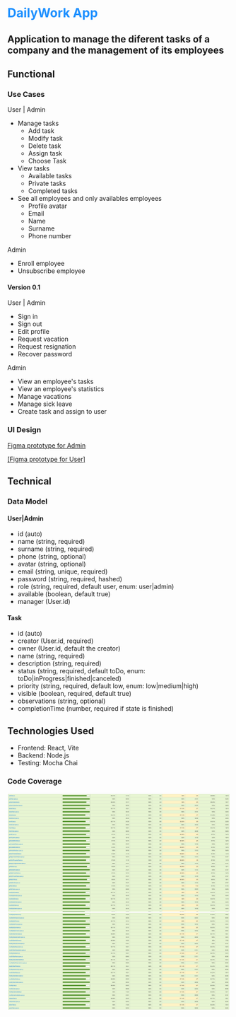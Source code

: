 # <span style="color:dodgerBlue;">DailyWork App</span>

## Application to manage the diferent tasks of a company and the management of its employees

## Functional

### Use Cases

User | Admin

- Manage tasks
  - Add task
  - Modify task
  - Delete task
  - Assign task
  - Choose Task
- View tasks
  - Available tasks
  - Private tasks
  - Completed tasks
- See all employees and only availables employees
  - Profile avatar
  - Email
  - Name
  - Surname
  - Phone number

Admin

- Enroll employee
- Unsubscribe employee

#### Version 0.1

User | Admin

- Sign in
- Sign out
- Edit profile
- Request vacation
- Request resignation
- Recover password

Admin

- View an employee's tasks
- View an employee's statistics
- Manage vacations
- Manage sick leave
- Create task and assign to user

### UI Design

[Figma prototype for Admin](https://www.figma.com/proto/5uOjSIpnFtSknK8ue2YEVZ/Daily-Work?node-id=10-2014&t=JavRykOG7aO5NesI-1)

[[Figma prototype for User]](https://www.figma.com/proto/5uOjSIpnFtSknK8ue2YEVZ/Daily-Work?node-id=0-1&t=JavRykOG7aO5NesI-1)

## Technical

### Data Model

#### User|Admin

- id (auto)
- name (string, required)
- surname (string, required)
- phone (string, optional)
- avatar (string, optional)
- email (string, unique, required)
- password (string, required, hashed)
- role (string, required, default user, enum: user|admin)
- available (boolean, default true)
- manager (User.id)

#### Task

- id (auto)
- creator (User.id, required)
- owner (User.id, default the creator)
- name (string, required)
- description (string, required)
- status (string, required, default toDo, enum: toDo|inProgress|finished|canceled)
- priority (string, required, default low, enum: low|medium|high)
- visible (boolean, required, default true)
- observations (string, optional)
- completionTime (number, required if state is finished)

## Technologies Used

- Frontend: React, Vite
- Backend: Node.js
- Testing: Mocha Chai

### Code Coverage

![alt text](test-coverage-1.png)
![alt text](test-coverage-2.png)
